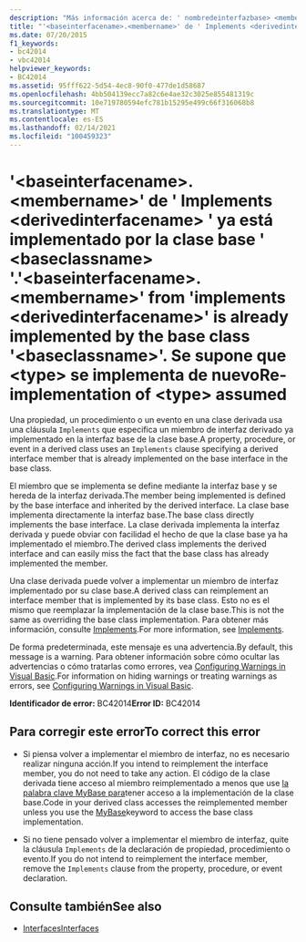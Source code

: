 ```yaml
---
description: "Más información acerca de: ' nombredeinterfazbase> <membername> '. de ' Implements <derivedinterfacename> ' ya está implementado por la clase base ' <baseclassname> '. Se supone que <type> se implementa de nuevo"
title: "'<baseinterfacename>.<membername>' de ' Implements <derivedinterfacename> ' ya está implementado por la clase base ' <baseclassname> '. Se supone que <type> se implementa de nuevo"
ms.date: 07/20/2015
f1_keywords:
- bc42014
- vbc42014
helpviewer_keywords:
- BC42014
ms.assetid: 95fff622-5d54-4ec8-90f0-477de1d58687
ms.openlocfilehash: 4bb504139ecc7a82c6e4ae32c3025e855481319c
ms.sourcegitcommit: 10e719780594efc781b15295e499c66f316068b8
ms.translationtype: MT
ms.contentlocale: es-ES
ms.lasthandoff: 02/14/2021
ms.locfileid: "100459323"
---
```

# <a name="baseinterfacenamemembername-from-implements-derivedinterfacename-is-already-implemented-by-the-base-class-baseclassname-re-implementation-of-type-assumed"></a><span data-ttu-id="a3bab-106">'\<baseinterfacename>.\<membername>' de ' Implements \<derivedinterfacename> ' ya está implementado por la clase base ' \<baseclassname> '.</span><span class="sxs-lookup"><span data-stu-id="a3bab-106">'\<baseinterfacename>.\<membername>' from 'implements \<derivedinterfacename>' is already implemented by the base class '\<baseclassname>'.</span></span> <span data-ttu-id="a3bab-107">Se supone que \<type> se implementa de nuevo</span><span class="sxs-lookup"><span data-stu-id="a3bab-107">Re-implementation of \<type> assumed</span></span>

<span data-ttu-id="a3bab-108">Una propiedad, un procedimiento o un evento en una clase derivada usa una cláusula `Implements` que especifica un miembro de interfaz derivado ya implementado en la interfaz base de la clase base.</span><span class="sxs-lookup"><span data-stu-id="a3bab-108">A property, procedure, or event in a derived class uses an `Implements` clause specifying a derived interface member that is already implemented on the base interface in the base class.</span></span>  
  
 <span data-ttu-id="a3bab-109">El miembro que se implementa se define mediante la interfaz base y se hereda de la interfaz derivada.</span><span class="sxs-lookup"><span data-stu-id="a3bab-109">The member being implemented is defined by the base interface and inherited by the derived interface.</span></span> <span data-ttu-id="a3bab-110">La clase base implementa directamente la interfaz base.</span><span class="sxs-lookup"><span data-stu-id="a3bab-110">The base class directly implements the base interface.</span></span> <span data-ttu-id="a3bab-111">La clase derivada implementa la interfaz derivada y puede obviar con facilidad el hecho de que la clase base ya ha implementado el miembro.</span><span class="sxs-lookup"><span data-stu-id="a3bab-111">The derived class implements the derived interface and can easily miss the fact that the base class has already implemented the member.</span></span>  
  
 <span data-ttu-id="a3bab-112">Una clase derivada puede volver a implementar un miembro de interfaz implementado por su clase base.</span><span class="sxs-lookup"><span data-stu-id="a3bab-112">A derived class can reimplement an interface member that is implemented by its base class.</span></span> <span data-ttu-id="a3bab-113">Esto no es el mismo que reemplazar la implementación de la clase base.</span><span class="sxs-lookup"><span data-stu-id="a3bab-113">This is not the same as overriding the base class implementation.</span></span> <span data-ttu-id="a3bab-114">Para obtener más información, consulte [Implements](../language-reference/statements/implements-clause.md).</span><span class="sxs-lookup"><span data-stu-id="a3bab-114">For more information, see [Implements](../language-reference/statements/implements-clause.md).</span></span>  
  
 <span data-ttu-id="a3bab-115">De forma predeterminada, este mensaje es una advertencia.</span><span class="sxs-lookup"><span data-stu-id="a3bab-115">By default, this message is a warning.</span></span> <span data-ttu-id="a3bab-116">Para obtener información sobre cómo ocultar las advertencias o cómo tratarlas como errores, vea [Configuring Warnings in Visual Basic](/visualstudio/ide/configuring-warnings-in-visual-basic).</span><span class="sxs-lookup"><span data-stu-id="a3bab-116">For information on hiding warnings or treating warnings as errors, see [Configuring Warnings in Visual Basic](/visualstudio/ide/configuring-warnings-in-visual-basic).</span></span>  
  
 <span data-ttu-id="a3bab-117">**Identificador de error:** BC42014</span><span class="sxs-lookup"><span data-stu-id="a3bab-117">**Error ID:** BC42014</span></span>  
  
## <a name="to-correct-this-error"></a><span data-ttu-id="a3bab-118">Para corregir este error</span><span class="sxs-lookup"><span data-stu-id="a3bab-118">To correct this error</span></span>  
  
- <span data-ttu-id="a3bab-119">Si piensa volver a implementar el miembro de interfaz, no es necesario realizar ninguna acción.</span><span class="sxs-lookup"><span data-stu-id="a3bab-119">If you intend to reimplement the interface member, you do not need to take any action.</span></span> <span data-ttu-id="a3bab-120">El código de la clase derivada tiene acceso al miembro reimplementado a menos que use [la palabra clave MyBase para](../programming-guide/program-structure/me-my-mybase-and-myclass.md#mybase)tener acceso a la implementación de la clase base.</span><span class="sxs-lookup"><span data-stu-id="a3bab-120">Code in your derived class accesses the reimplemented member unless you use the [MyBase](../programming-guide/program-structure/me-my-mybase-and-myclass.md#mybase)keyword to access the base class implementation.</span></span>  
  
- <span data-ttu-id="a3bab-121">Si no tiene pensado volver a implementar el miembro de interfaz, quite la cláusula `Implements` de la declaración de propiedad, procedimiento o evento.</span><span class="sxs-lookup"><span data-stu-id="a3bab-121">If you do not intend to reimplement the interface member, remove the `Implements` clause from the property, procedure, or event declaration.</span></span>  
  
## <a name="see-also"></a><span data-ttu-id="a3bab-122">Consulte también</span><span class="sxs-lookup"><span data-stu-id="a3bab-122">See also</span></span>

- [<span data-ttu-id="a3bab-123">Interfaces</span><span class="sxs-lookup"><span data-stu-id="a3bab-123">Interfaces</span></span>](../programming-guide/language-features/interfaces/index.md)
